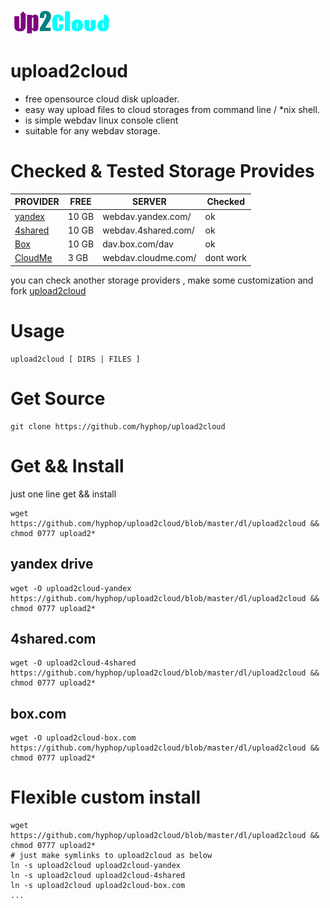 <img alt=upload2cloud src="img/up2cloud.png"/>

# upload2cloud

+ free opensource cloud disk uploader.
+ easy way upload files to cloud storages from command line / *nix shell.
+ is simple webdav linux console client 
+ suitable for any webdav storage.

# Checked & Tested Storage Provides

PROVIDER | FREE | SERVER |Checked
--- | --- | --- | ---
[yandex](https://disk.yandex.com)	| 10 GB	| webdav.yandex.com/ | ok
[4shared](https://4shared.com)	| 10 GB	| webdav.4shared.com/ | ok
[Box](https://box.com) | 10 GB	| dav.box.com/dav | ok
[CloudMe](https://cloudme.com)	| 3 GB	| webdav.cloudme.com/ | dont work

you can check another storage providers , 
make some customization and fork [upload2cloud](https://github.com/hyphop/upload2cloud)

# Usage 
    
    upload2cloud [ DIRS | FILES ]
    
# Get Source 

    git clone https://github.com/hyphop/upload2cloud

# Get && Install

just one line get && install

    wget https://github.com/hyphop/upload2cloud/blob/master/dl/upload2cloud && chmod 0777 upload2*

## yandex drive

    wget -O upload2cloud-yandex https://github.com/hyphop/upload2cloud/blob/master/dl/upload2cloud && chmod 0777 upload2*

## 4shared.com

    wget -O upload2cloud-4shared https://github.com/hyphop/upload2cloud/blob/master/dl/upload2cloud && chmod 0777 upload2*

## box.com

    wget -O upload2cloud-box.com https://github.com/hyphop/upload2cloud/blob/master/dl/upload2cloud && chmod 0777 upload2*

# Flexible custom install

    wget https://github.com/hyphop/upload2cloud/blob/master/dl/upload2cloud && chmod 0777 upload2*
    # just make symlinks to upload2cloud as below
    ln -s upload2cloud upload2cloud-yandex
    ln -s upload2cloud upload2cloud-4shared
    ln -s upload2cloud upload2cloud-box.com
    ...








